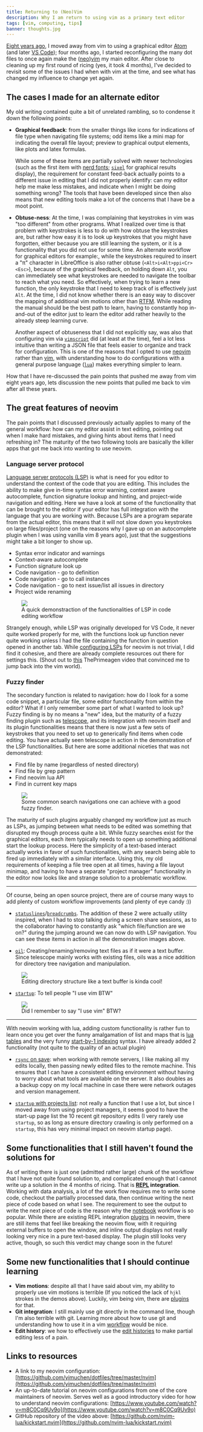 ```yaml
---
title: Returning to (Neo)Vim
description: Why I am return to using vim as a primary text editor
tags: [vim, computing, tips]
banner: thoughts.jpg
---
```


[Eight years ago][old-vim], I moved away from vim to using a graphical editor
[Atom][atom] (and later [VS Code][vs-code]); four months ago, I started
reconfiguring the many dot files to once again make the
([neo][neovim])[vim][vim] my main editor. After close to cleaning up my first
round of ricing (yes, it took 4 months), I've decided to revisit some of the
issues I had when with vim at the time, and see what has changed my influence
to change yet again.

[old-vim]: http://yimuchen.github.io/Migrating-to-Atom/
[atom]: https://en.wikipedia.org/wiki/Atom_(text_editor)
[vs-code]: https://code.visualstudio.com/
[neovim]: https://neovim.io/
[vim]: https://www.vim.org/

## The cases I made for an alternate editor

My old writing contained quite a bit of unrelated rambling, so to condense it
down the following points:

- **Graphical feedback**: from the smaller things like icons for indications of
  file type when navigating file systems; odd items like a mini map for
  indicating the overall file layout; preview to graphical output elements,
  like plots and latex formulas.

  While some of these items are partially solved with newer technologies (such
  as the first item with [nerd fonts][nerd-fonts]; [`sixel`][sixel] for graphical
  results display), the requirement for constant feed-back actually points to a
  different issue in editing that I did not properly identify: can my editor
  help me make less mistakes, and indicate when I might be doing something
  wrong? The tools that have been developed since then also means that new
  editing tools make a lot of the concerns that I have be a moot point.

- **Obtuse-ness**: At the time, I was complaining that keystrokes in vim was
  "too different" from other programs. What I realized over time is that
  problem with keystrokes is less to do with how obtuse the keystrokes are, but
  rather how easy it is to look up keystrokes that you might have forgotten,
  either because you are still learning the system, or it is a functionality
  that you did not use for some time. An alternate workflow for graphical
  editors for example:, while the keystrokes required to insert a "π" character
  in LibreOffice is also rather obtuse (`<Alt>i<Alt>ppi<Cr><Esc>`), because of
  the graphical feedback, on holding down `Alt`, you can immediately see what
  keystrokes are needed to navigate the toolbar to reach what you need. So
  effectively, when trying to learn a new function, the only keystroke that I
  need to keep track of is effectively just `Alt`. At the time, I did not know
  whether there is an easy way to discover the mapping of additional vim
  motions other than [RTFM][RTFM]. While reading the manual should be the best
  path to learn, having to constantly hop in-and-out of the editor just to
  learn the editor add rather heavily to the already steep learning curve.

  Another aspect of obtuseness that I did not explicitly say, was also that
  configuring vim via [`vimscript`][vimscript] did (at least at the time), feel
  a lot less intuitive than writing a JSON file that feels easier to organize
  and track for configuration. This is one of the reasons that I opted to use
  [neovim][neovim] rather than [vim][vim], with understanding how to do
  configurations with a general purpose language ([`lua`][lua]) makes
  everything simpler to learn.

How that I have re-discussed the pain points that pushed me away from vim eight
years ago, lets discussion the new points that pulled me back to vim after all
these years.

[nerd-fonts]: https://www.nerdfonts.com/
[sixel]: https://saitoha.github.io/libsixel/
[vimscript]: https://learnvimscriptthehardway.stevelosh.com/
[RTFM]: https://en.wikipedia.org/wiki/RTFM
[lua]: https://www.lua.org/

## The great features of neovim

The pain points that I discussed previously actually applies to many of the
general workflow: how can my editor assist in text editing, pointing out when I
make hard mistakes, and giving hints about items that I need refreshing in? The
maturity of the two following tools are basically the killer apps that got me
back into wanting to use neovim.

### Language server protocol

[Language server protocols (LSP)][lsp] is what is need for you editor to
understand the context of the code that you are editing. This includes the
ability to make give in-time syntax error warning, context aware autocomplete,
function signature lookup and hinting, and project-wide navigation and editing.
Here we have a look at some of the functionality that can be brought to the
editor if your editor has full integration with the language that you are
working with. Because LSPs are a program separate from the actual editor, this
means that it will not slow down you keystrokes on large files/project (one on
the reasons why I gave up on an autocomplete plugin when I was using vanilla vim
8 years ago), just that the suggestions might take a bit longer to show up.

- Syntax error indicator and warnings
- Context-aware autocomplete
- Function signature look up
- Code navigation - go to definition
- Code navigation - go to call instances
- Code navigation - go to next issue/list all issues in directory
- Project wide renaming

<figure>
  <img src="../../image/posts/20240412/lsp_opt.GIF"/>
   <figcaption>
   A quick demonstraction of the functionalities of LSP in code editing
   workflow
   </figcaption>
</figure>

Strangely enough, while LSP was originally developed for VS Code, it never
quite worked properly for me, with the functions look up function never quite
working unless I had the file containing the function in question opened in
another tab. While [configuring LSPs][lspzero] for neovim is not trivial, I did
find it cohesive, and there are already complete resources out there for
settings this. (Shout out to [this][primevim] ThePrimeagen video that convinced
me to jump back into the vim world).

[lsp]: https://microsoft.github.io/language-server-protocol/
[lspzero]: https://github.com/VonHeikemen/lsp-zero.nvim
[primevim]: https://www.youtube.com/watch?v=w7i4amO_zaE&t=47s

### Fuzzy finder

The secondary function is related to navigation: how do I look for a some code
snippet, a particular file, some editor functionality from within the editor?
What if I only remember some part of what I wanted to look up? Fuzzy finding is
by no means a "new" idea, but the maturity of a fuzzy finding plugin such as
[telescope][telescope], and its integration with neovim itself and its plugin
functionalities means that there is now just a few sets of keystrokes that you
need to set up to generically find items when code editing. You have actually
seen telescope in action in the demonstration of the LSP functionalities. But
here are some additional niceties that was not demonstrated:

- Find file by name (regardless of nested directory)
- Find file by grep pattern
- Find neovim lua API
- Find in current key maps

<figure>
  <img src="../../image/posts/20240412/fzf_opt.GIF"/> 
  <figcaption>
  Some common search navigations one can achieve with a good fuzzy finder.   
  </figcaption>
</figure>

The maturity of such plugins arguably changed my workflow just as much as LSPs,
as jumping between what needs to be edited was something that disrupted my
though process quite a bit. While fuzzy searches exist for the graphical
editors, each item typically needs to open up something additional start the
lookup process. Here the simplicity of a text-based interact actually works in
favor of such functionalities, with any search being able to fired up
immediately with a similar interface. Using this, my old requirements of
keeping a file tree open at all times, having a file layout minimap, and having
to have a separate "project manager" functionality in the editor now looks like
and strange solution to a problematic workflow.

[telescope]: https://github.com/nvim-telescope/telescope.nvim

---

Of course, being an open source project, there are of course many ways to add
plenty of custom workflow improvements (and plenty of eye candy :))

- [`statuslines`][lualine]/[`breadcrumbs`][bbq]. The addition of these 2 were
  actually utility inspired, when I had to stop talking during a screen share
  sessions, as to the collaborator having to constantly ask "which
  file/function are we on?" during the jumping around we can now do with LSP
  navigation. You can see these items in action in all the demonstration images
  above.

- [`oil`][oil]: Creating/renaming/removing text files as if it were a text
  buffer. Since telescope mainly works with existing files, oils was a nice
  addition for directory tree navigation and manipulation.

<figure>
  <img src="../../image/posts/20240412/oil_opt.GIF"/>
   <figcaption>
   Editing directory structure like a text buffer is kinda cool!
   </figcaption>
</figure>

- [`startup`][startup]: To tell people "I use vim BTW"

<figure>
  <img src="../../image/posts/20240412/IusevimBTW.png"/> 
  <figcaption> Did I remember to say "I use vim" BTW? </figcaption>
</figure>

[lualine]: https://github.com/nvim-lualine/lualine.nvim
[bbq]: https://github.com/utilyre/barbecue.nvim?tab=readme-ov-file
[oil]: https://github.com/stevearc/oil.nvim/
[startup]: https://github.com/startup-nvim/startup.nvim/tree/master

---

With neovim working with lua, adding custom functionality is rather fun to
learn once you get over the funny amalgamation of list and maps that is [lua
tables][tables] and the very funny [start-by-1 indexing][lua-start1] syntax. I
have already added 2 functionality (not quite to the quality of an actual plugin)

- [`rsync` on save][rsync]: when working with remote servers, I like making all
  my edits locally, then passing newly edited files to the remote machine. This
  ensures that I can have a consistent editing environment without having to
  worry about what tools are available on the server. It also doubles as a
  backup copy on my local machine in case there were network outages and
  version management.

- [`startup` with projects list][startup-git]: not really a function that I use
  a lot, but since I moved away from using project managers, it seems good to
  have the start-up page list the 10 recent git repository edits (I very rarely
  use `startup`, so as long as ensure directory crawling is only performed on a
  `startup`, this has very minimal impact on neovim startup page).

[tables]: https://www.lua.org/pil/2.5.html
[lua-start1]: https://www.lua.org/pil/11.1.html
[rsync]: https://github.com/yimuchen/dotfiles/blob/master/nvim/after/plugin/rsync.lua
[startup-git]: https://github.com/yimuchen/dotfiles/blob/master/nvim/after/plugin/startup.lua

## Some functionalities that I still haven't found the solutions for

As of writing there is just one (admitted rather large) chunk of the workflow
that I have not quite found solution to, and complicated enough that I cannot
write up a solution in the 4 months of ricing. That is **[REPL][repl]
integration**. Working with data analysis, a lot of the work flow requires me
to write some code, checkout the partially processed data, then continue
writing the next piece of code based on what I see. The requirement to see the
output to write the next piece of code is the reason why the
[notebook][notebook] workflow is so popular. While there are existing REPL
integration [plugins][molten] in neovim, there are still items that feel like
breaking the neovim flow, with it requiring external buffers to open the
window, and inline output displays not really looking very nice in a pure
text-based display. The plugin still looks very active, though, so such this
verdict may change soon in the future!

[repl]: https://en.wikipedia.org/wiki/Read%E2%80%93eval%E2%80%93print_loop
[notebook]: https://jupyter.org/
[molten]: https://github.com/benlubas/molten-nvim

## Some new functionalities that I should continue learning

- **Vim motions**: despite all that I have said about vim, my ability to
  properly use vim motions is terrible (If you noticed the lack of `hjkl`
  strokes in the demos above). Luckily, vim being vim, there are
  [plugins][vim-be-good] for that.
- **Git integration**: I still mainly use git directly in the command line,
  though I'm also terrible with git. Learning more about how to use git and
  understanding how to use it in a vim [workflow][fugitive] would be nice.
- **Edit history**: we how to effectively use the [edit histories][undotree] to
  make partial editing less of a pain.

[vim-be-good]: https://github.com/ThePrimeagen/vim-be-good
[fugitive]: https://github.com/tpope/vim-fugitive
[undotree]: https://github.com/mbbill/undotree

## Links to resources

- A link to my neovim configuration:
  [https://github.com/yimuchen/dotfiles/tree/master/nvim](https://github.com/yimuchen/dotfiles/tree/master/nvim)
- An up-to-date tutorial on neovim configurations from one of the core
  maintainers of neovim. Serves well as a good introductory video for how to
  understand neovim configurations:
  [https://www.youtube.com/watch?v=m8C0Cq9Uv9o](https://www.youtube.com/watch?v=m8C0Cq9Uv9o)
- GitHub repository of the video above:
  [https://github.com/nvim-lua/kickstart.nvim](https://github.com/nvim-lua/kickstart.nvim)
